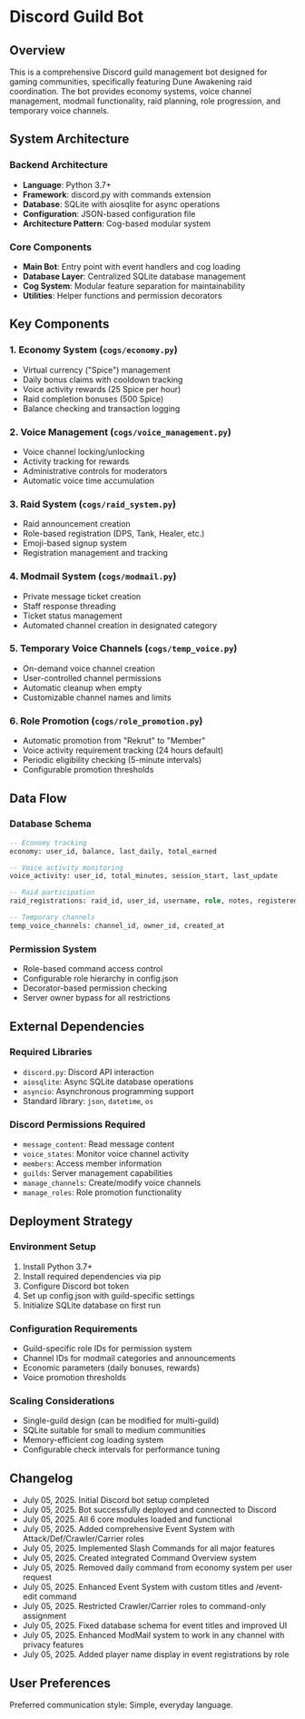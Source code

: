 # Discord Guild Bot

## Overview

This is a comprehensive Discord guild management bot designed for gaming communities, specifically featuring Dune Awakening raid coordination. The bot provides economy systems, voice channel management, modmail functionality, raid planning, role progression, and temporary voice channels.

## System Architecture

### Backend Architecture
- **Language**: Python 3.7+
- **Framework**: discord.py with commands extension
- **Database**: SQLite with aiosqlite for async operations
- **Configuration**: JSON-based configuration file
- **Architecture Pattern**: Cog-based modular system

### Core Components
- **Main Bot**: Entry point with event handlers and cog loading
- **Database Layer**: Centralized SQLite database management
- **Cog System**: Modular feature separation for maintainability
- **Utilities**: Helper functions and permission decorators

## Key Components

### 1. Economy System (`cogs/economy.py`)
- Virtual currency ("Spice") management
- Daily bonus claims with cooldown tracking
- Voice activity rewards (25 Spice per hour)
- Raid completion bonuses (500 Spice)
- Balance checking and transaction logging

### 2. Voice Management (`cogs/voice_management.py`)
- Voice channel locking/unlocking
- Activity tracking for rewards
- Administrative controls for moderators
- Automatic voice time accumulation

### 3. Raid System (`cogs/raid_system.py`)
- Raid announcement creation
- Role-based registration (DPS, Tank, Healer, etc.)
- Emoji-based signup system
- Registration management and tracking

### 4. Modmail System (`cogs/modmail.py`)
- Private message ticket creation
- Staff response threading
- Ticket status management
- Automated channel creation in designated category

### 5. Temporary Voice Channels (`cogs/temp_voice.py`)
- On-demand voice channel creation
- User-controlled channel permissions
- Automatic cleanup when empty
- Customizable channel names and limits

### 6. Role Promotion (`cogs/role_promotion.py`)
- Automatic promotion from "Rekrut" to "Member"
- Voice activity requirement tracking (24 hours default)
- Periodic eligibility checking (5-minute intervals)
- Configurable promotion thresholds

## Data Flow

### Database Schema
```sql
-- Economy tracking
economy: user_id, balance, last_daily, total_earned

-- Voice activity monitoring
voice_activity: user_id, total_minutes, session_start, last_update

-- Raid participation
raid_registrations: raid_id, user_id, username, role, notes, registered_at

-- Temporary channels
temp_voice_channels: channel_id, owner_id, created_at
```

### Permission System
- Role-based command access control
- Configurable role hierarchy in config.json
- Decorator-based permission checking
- Server owner bypass for all restrictions

## External Dependencies

### Required Libraries
- `discord.py`: Discord API interaction
- `aiosqlite`: Async SQLite database operations
- `asyncio`: Asynchronous programming support
- Standard library: `json`, `datetime`, `os`

### Discord Permissions Required
- `message_content`: Read message content
- `voice_states`: Monitor voice channel activity
- `members`: Access member information
- `guilds`: Server management capabilities
- `manage_channels`: Create/modify voice channels
- `manage_roles`: Role promotion functionality

## Deployment Strategy

### Environment Setup
1. Install Python 3.7+
2. Install required dependencies via pip
3. Configure Discord bot token
4. Set up config.json with guild-specific settings
5. Initialize SQLite database on first run

### Configuration Requirements
- Guild-specific role IDs for permission system
- Channel IDs for modmail categories and announcements
- Economic parameters (daily bonuses, rewards)
- Voice promotion thresholds

### Scaling Considerations
- Single-guild design (can be modified for multi-guild)
- SQLite suitable for small to medium communities
- Memory-efficient cog loading system
- Configurable check intervals for performance tuning

## Changelog
- July 05, 2025. Initial Discord bot setup completed
- July 05, 2025. Bot successfully deployed and connected to Discord
- July 05, 2025. All 6 core modules loaded and functional
- July 05, 2025. Added comprehensive Event System with Attack/Def/Crawler/Carrier roles
- July 05, 2025. Implemented Slash Commands for all major features
- July 05, 2025. Created integrated Command Overview system
- July 05, 2025. Removed daily command from economy system per user request
- July 05, 2025. Enhanced Event System with custom titles and /event-edit command
- July 05, 2025. Restricted Crawler/Carrier roles to command-only assignment
- July 05, 2025. Fixed database schema for event titles and improved UI
- July 05, 2025. Enhanced ModMail system to work in any channel with privacy features
- July 05, 2025. Added player name display in event registrations by role

## User Preferences

Preferred communication style: Simple, everyday language.